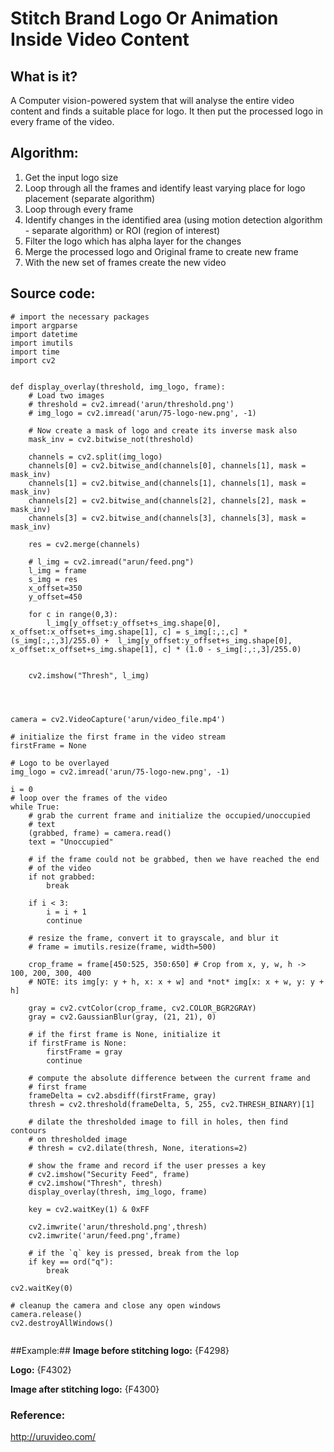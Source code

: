 Stitch Brand Logo Or Animation Inside Video Content
===================================================

## What is it?
A Computer vision-powered system that will analyse the entire video content and finds a suitable place for logo. It then put the processed logo in every frame of the video.

## Algorithm:
1. Get the input logo size
2. Loop through all the frames and identify least varying place for logo placement (separate algorithm)
3. Loop through every frame
4. Identify changes in the identified area (using motion detection algorithm - separate algorithm) or ROI (region of interest)
5. Filter the logo which has alpha layer for the changes
6. Merge the processed logo and Original frame to create new frame
7. With the new set of frames create the new video


## Source code:

```
# import the necessary packages
import argparse
import datetime
import imutils
import time
import cv2


def display_overlay(threshold, img_logo, frame):
	# Load two images
	# threshold = cv2.imread('arun/threshold.png')
	# img_logo = cv2.imread('arun/75-logo-new.png', -1)
	
	# Now create a mask of logo and create its inverse mask also
	mask_inv = cv2.bitwise_not(threshold)

	channels = cv2.split(img_logo)
	channels[0] = cv2.bitwise_and(channels[0], channels[1], mask = mask_inv)
	channels[1] = cv2.bitwise_and(channels[1], channels[1], mask = mask_inv)
	channels[2] = cv2.bitwise_and(channels[2], channels[2], mask = mask_inv)
	channels[3] = cv2.bitwise_and(channels[3], channels[3], mask = mask_inv)

	res = cv2.merge(channels)

	# l_img = cv2.imread("arun/feed.png")
	l_img = frame
	s_img = res
	x_offset=350
	y_offset=450

	for c in range(0,3):
	    l_img[y_offset:y_offset+s_img.shape[0], x_offset:x_offset+s_img.shape[1], c] = s_img[:,:,c] * (s_img[:,:,3]/255.0) +  l_img[y_offset:y_offset+s_img.shape[0], x_offset:x_offset+s_img.shape[1], c] * (1.0 - s_img[:,:,3]/255.0)


	cv2.imshow("Thresh", l_img)




camera = cv2.VideoCapture('arun/video_file.mp4')
 
# initialize the first frame in the video stream
firstFrame = None

# Logo to be overlayed
img_logo = cv2.imread('arun/75-logo-new.png', -1)

i = 0
# loop over the frames of the video
while True:
	# grab the current frame and initialize the occupied/unoccupied
	# text
	(grabbed, frame) = camera.read()
	text = "Unoccupied"
 
	# if the frame could not be grabbed, then we have reached the end
	# of the video
	if not grabbed:
		break
	
	if i < 3:
		i = i + 1
		continue
 
	# resize the frame, convert it to grayscale, and blur it
	# frame = imutils.resize(frame, width=500)

	crop_frame = frame[450:525, 350:650] # Crop from x, y, w, h -> 100, 200, 300, 400
	# NOTE: its img[y: y + h, x: x + w] and *not* img[x: x + w, y: y + h]

	gray = cv2.cvtColor(crop_frame, cv2.COLOR_BGR2GRAY)
	gray = cv2.GaussianBlur(gray, (21, 21), 0)
 
	# if the first frame is None, initialize it
	if firstFrame is None:
		firstFrame = gray
		continue

	# compute the absolute difference between the current frame and
	# first frame
	frameDelta = cv2.absdiff(firstFrame, gray)
	thresh = cv2.threshold(frameDelta, 5, 255, cv2.THRESH_BINARY)[1]
 
	# dilate the thresholded image to fill in holes, then find contours
	# on thresholded image
	# thresh = cv2.dilate(thresh, None, iterations=2)

	# show the frame and record if the user presses a key
	# cv2.imshow("Security Feed", frame)
	# cv2.imshow("Thresh", thresh)
	display_overlay(thresh, img_logo, frame)
	
	key = cv2.waitKey(1) & 0xFF

	cv2.imwrite('arun/threshold.png',thresh)
	cv2.imwrite('arun/feed.png',frame)
 
	# if the `q` key is pressed, break from the lop
	if key == ord("q"):
		break

cv2.waitKey(0)

# cleanup the camera and close any open windows
camera.release()
cv2.destroyAllWindows()


```


##Example:##
**Image before stitching logo:**
{F4298}


**Logo:**
{F4302}


**Image after stitching logo:**
{F4300}


### Reference:
http://uruvideo.com/
